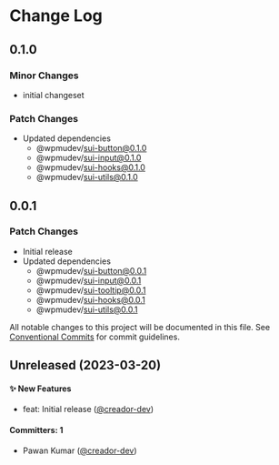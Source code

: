 # Change Log

## 0.1.0

### Minor Changes

- initial changeset

### Patch Changes

- Updated dependencies
  - @wpmudev/sui-button@0.1.0
  - @wpmudev/sui-input@0.1.0
  - @wpmudev/sui-hooks@0.1.0
  - @wpmudev/sui-utils@0.1.0

## 0.0.1

### Patch Changes

- Initial release
- Updated dependencies
  - @wpmudev/sui-button@0.0.1
  - @wpmudev/sui-input@0.0.1
  - @wpmudev/sui-tooltip@0.0.1
  - @wpmudev/sui-hooks@0.0.1
  - @wpmudev/sui-utils@0.0.1

All notable changes to this project will be documented in this file. See
[Conventional Commits](https://conventionalcommits.org/) for commit guidelines.

## Unreleased (2023-03-20)

#### ✨ New Features

- feat: Initial release ([@creador-dev](https://github.com/creador-dev))

#### Committers: 1

- Pawan Kumar ([@creador-dev](https://github.com/creador-dev))

